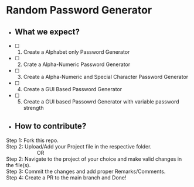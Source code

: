 # Random Password Generator

- ## What we expect?
- [ ] 1) Create a Alphabet only Password Generator
- [ ] 2) Crate a Alpha-Numeric Password Generator
- [ ] 3) Create a Alpha-Numeric and Special Character Password Generator
- [ ] 4) Create a GUI Based Password Generator
- [ ] 5) Create a GUI based Passowrd Generator with variable password strength

- ## How to contribute?
Step 1: Fork this repo.<br>
Step 2: Upload/Add your Project file in the respective folder.<br>
&emsp;&emsp;&emsp;&emsp;&emsp;&emsp;OR<br>
Step 2: Navigate to the project of your choice and make valid changes in the file(s).<br>
Step 3: Commit the changes and add proper Remarks/Comments.<br>
Step 4: Create a PR to the main branch and Done!
